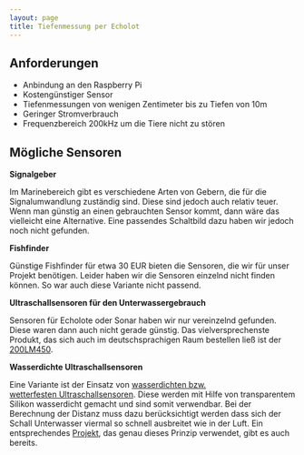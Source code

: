 ```yaml
---
layout: page
title: Tiefenmessung per Echolot
---
```

## Anforderungen

*   Anbindung an den Raspberry Pi
*   Kostengünstiger Sensor
*   Tiefenmessungen von wenigen Zentimeter bis zu Tiefen von 10m
*   Geringer Stromverbrauch
*   Frequenzbereich 200kHz um die Tiere nicht zu stören

## Mögliche Sensoren

**Signalgeber**

Im Marinebereich gibt es verschiedene Arten von Gebern, die für die Signalumwandlung zuständig sind. Diese sind jedoch auch relativ teuer. Wenn man günstig an einen gebrauchten Sensor kommt, dann wäre das vielleicht eine Alternative. Eine passendes Schaltbild dazu haben wir jedoch noch nicht gefunden.

**Fishfinder**

Günstige Fishfinder für etwa 30 EUR bieten die Sensoren, die wir für unser Projekt benötigen. Leider haben wir die Sensoren einzelnd nicht finden können. So war auch diese Variante nicht passend.

**Ultraschallsensoren für den Unterwassergebrauch**

Sensoren für Echolote oder Sonar haben wir nur vereinzelnd gefunden. Diese waren dann auch nicht gerade günstig. Das vielversprechenste Produkt, das sich auch im deutschsprachigen Raum bestellen ließ ist der [200LM450](http://www.sander-electronic.de/ultraschall-unter-wasser.html).

**Wasserdichte Ultraschallsensoren**

Eine Variante ist der Einsatz von [wasserdichten bzw. wetterfesten Ultraschallsensoren](http://www.maxbotix.com/Ultrasonic_Sensors/MB7072.htm). Diese werden mit Hilfe von transparentem Silikon wasserdicht gemacht und sind somit verwendbar. Bei der Berechnung der Distanz muss dazu berücksichtigt werden dass sich der Schall Unterwasser viermal so schnell ausbreitet wie in der Luft. Ein entsprechendes [Projekt](https://coconutpi.wordpress.com/), das genau dieses Prinzip verwendet, gibt es auch bereits.